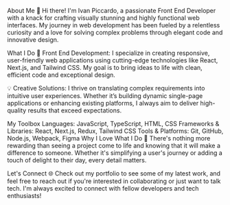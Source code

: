About Me
👋 Hi there! I'm Ivan Piccardo, a passionate Front End Developer with a knack for crafting visually stunning and highly functional web interfaces. My journey in web development has been fueled by a relentless curiosity and a love for solving complex problems through elegant code and innovative design.

What I Do
🚀 Front End Development: I specialize in creating responsive, user-friendly web applications using cutting-edge technologies like React, Next.js, and Tailwind CSS. My goal is to bring ideas to life with clean, efficient code and exceptional design.

💡 Creative Solutions: I thrive on translating complex requirements into intuitive user experiences. Whether it’s building dynamic single-page applications or enhancing existing platforms, I always aim to deliver high-quality results that exceed expectations.

My Toolbox
Languages: JavaScript, TypeScript, HTML, CSS
Frameworks & Libraries: React, Next.js, Redux, Tailwind CSS
Tools & Platforms: Git, GitHub, Node.js, Webpack, Figma
Why I Love What I Do
🌟 There's nothing more rewarding than seeing a project come to life and knowing that it will make a difference to someone. Whether it's simplifying a user's journey or adding a touch of delight to their day, every detail matters.

Let's Connect
🌐 Check out my portfolio to see some of my latest work, and feel free to reach out if you're interested in collaborating or just want to talk tech. I'm always excited to connect with fellow developers and tech enthusiasts!
